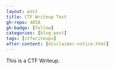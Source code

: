 ```yaml
---
layout: post
title: CTF Writeup Test
gh-repo: 4D5A
gh-badge: [follow]
categories: [blog-post]
tags: [ctfwriteups]
after-content: [disclaimer-notice.html]
---
```


This is a CTF Writeup.